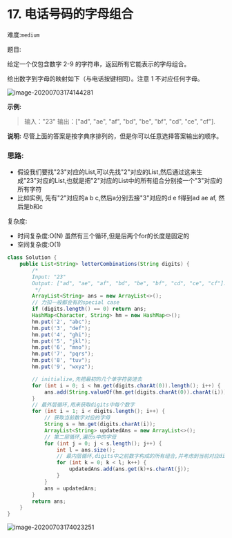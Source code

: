 # 17. 电话号码的字母组合

难度:`medium`

题目:

给定一个仅包含数字 2-9 的字符串，返回所有它能表示的字母组合。

给出数字到字母的映射如下（与电话按键相同）。注意 1 不对应任何字母。

![image-20200703174144281](C:\Users\chen\AppData\Roaming\Typora\typora-user-images\image-20200703174144281.png)



**示例:**

> 输入："23"
> 输出：["ad", "ae", "af", "bd", "be", "bf", "cd", "ce", "cf"].

**说明:**
尽管上面的答案是按字典序排列的，但是你可以任意选择答案输出的顺序。



### 思路: 

- 假设我们要找"23"对应的List,可以先找"2"对应的List,然后通过这来生成"23"对应的List,也就是把"2"对应的List中的所有组合分别接一个"3"对应的所有字符
- 比如实例, 先有"2"对应的a b c,然后a分别去接"3"对应的d e f得到ad ae af, 然后是b和c

复杂度:

- 时间复杂度:O(N) 虽然有三个循环,但是后两个for的长度是固定的
- 空间复杂度:O(1)

```java
class Solution {
    public List<String> letterCombinations(String digits) {
        /*
        Input: "23"
        Output: ["ad", "ae", "af", "bd", "be", "bf", "cd", "ce", "cf"].
         */
        ArrayList<String> ans = new ArrayList<>();
        // 力扣一般都会有的special case
        if (digits.length() == 0) return ans;
        HashMap<Character, String> hm = new HashMap<>();
        hm.put('2', "abc");
        hm.put('3', "def");
        hm.put('4', "ghi");
        hm.put('5', "jkl");
        hm.put('6', "mno");
        hm.put('7', "pqrs");
        hm.put('8', "tuv");
        hm.put('9', "wxyz");

        // initialize,先把最初的几个单字符装进去
        for (int i = 0; i < hm.get(digits.charAt(0)).length(); i++) {
            ans.add(String.valueOf(hm.get(digits.charAt(0)).charAt(i)));
        }
        // 最外层循环,用来获取digits中每个数字
        for (int i = 1; i < digits.length(); i++) {
            // 获取当前数字对应的字母  
            String s = hm.get(digits.charAt(i));
            ArrayList<String> updatedAns = new ArrayList<>();
            // 第二层循环,遍历s中的字母
            for (int j = 0; j < s.length(); j++) {
                int l = ans.size();
                // 最内层循环,digits中之前数字构成的所有组合,并考虑到当前对应digit生成更多组合
                for (int k = 0; k < l; k++) {
                    updatedAns.add(ans.get(k)+s.charAt(j));
                }
            }
            ans = updatedAns;
        }
        return ans;
    }
}
```

![image-20200703174023251](C:\Users\chen\AppData\Roaming\Typora\typora-user-images\image-20200703174023251.png)

